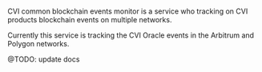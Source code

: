 ###

CVI common blockchain events monitor is a service who tracking on CVI products blockchain events on multiple networks.

Currently this service is tracking the CVI Oracle events in the Arbitrum and Polygon networks.

@TODO: update docs
